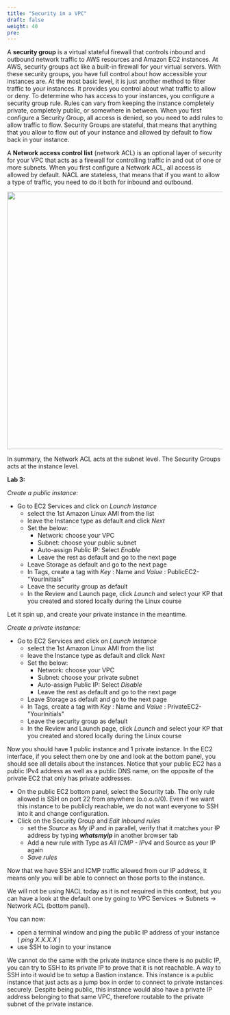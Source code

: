 ```yaml
---
title: "Security in a VPC"
draft: false
weight: 40
pre: 
---
```



A **security group** is a virtual stateful firewall that controls inbound and outbound network traffic to AWS resources and Amazon EC2 instances. At AWS, security groups act like a built-in firewall for your virtual servers. With these security groups, you have full control about how accessible your instances are.
At the most basic level, it is just another method to filter traffic to your instances. It provides you control about what traffic to allow or deny. To determine who has access to your instances, you configure a security group rule. Rules can vary from keeping the instance completely private, completely public, or somewhere in between.
When you first configure a Security Group, all access is denied, so you need to add rules to allow traffic to flow. 
Security Groups are stateful, that means that anything that you allow to flow out of your instance and allowed by default to flow back in your instance. 

A **Network access control list** (network ACL) is an optional layer of security for your VPC that acts as a firewall for controlling traffic in and out of one or more subnets.
When you first configure a Network ACL, all access is allowed by default.
NACL are stateless, that means that if you want to allow a type of traffic, you need to do it both for inbound and outbound.

<img src='../images/sg_nacl.png' width='600px'>


In summary, the Network ACL acts at the subnet level. The Security Groups acts at the instance level.


**Lab 3:**

*Create a public instance:*

- Go to EC2 Services and click on *Launch Instance*
    + select the 1st Amazon Linux AMI from the list
    + leave the Instance type as default and click *Next*
    + Set the below:
        * Network: choose your VPC
        * Subnet: choose your public subnet
        * Auto-assign Public IP: Select *Enable*
        * Leave the rest as default and go to the next page
    + Leave Storage as default and go to the next page
    + In Tags, create a tag with *Key* : Name and *Value* : PublicEC2-"YourInitials"
    + Leave the security group as default
    + In the Review and Launch page, click *Launch* and select your KP that you created and stored locally during the Linux course

Let it spin up, and create your private instance in the meantime.

*Create a private instance:*

- Go to EC2 Services and click on *Launch Instance*
    + select the 1st Amazon Linux AMI from the list
    + leave the Instance type as default and click *Next*
    + Set the below:
        * Network: choose your VPC
        * Subnet: choose your private subnet
        * Auto-assign Public IP: Select *Disable*
        * Leave the rest as default and go to the next page
    + Leave Storage as default and go to the next page
    + In Tags, create a tag with *Key* : Name and *Value* : PrivateEC2-"YourInitials"
    + Leave the security group as default
    + In the Review and Launch page, click *Launch* and select your KP that you created and stored locally during the Linux course

Now you should have 1 public instance and 1 private instance. In the EC2 interface, if you select them one by one and look at the bottom panel, you should see all details about the instances.
Notice that your public EC2 has a public IPv4 address as well as a public DNS name, on the opposite of the private EC2 that only has private addresses.


- On the public EC2 bottom panel, select the Security tab. The only rule allowed is SSH on port 22 from anywhere (o.o.o.o/0). Even if we want this instance to be publicly reachable, we do not want everyone to SSH into it and change configuration.
- Click on the Security Group and *Edit Inbound rules*
    + set the *Source* as *My IP* and in parallel, verify that it matches your IP address by typing ***whatsmyip*** in another browser tab
    + Add a new rule with Type as *All ICMP - IPv4* and Source as your IP again
    + *Save rules*

Now that we have SSH and ICMP traffic allowed from our IP address, it means only you will be able to connect on those ports to the instance.

We will not be using NACL today as it is not required in this context, but you can have a look at the default one by going to VPC Services -> Subnets -> Network ACL (bottom panel).


You can now:
- open a terminal window and ping the public IP address of your instance ( *ping X.X.X.X* )
- use SSH to login to your instance


We cannot do the same with the private instance since there is no public IP, you can try to SSH to its private IP to prove that it is not reachable.
A way to SSH into it would be to setup a Bastion instance. This instance is a public instance that just acts as a jump box in order to connect to private instances securely. Despite being public, this instance would also have a private IP address belonging to that same VPC, therefore routable to the private subnet of the private instance.

